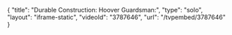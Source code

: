 {
    "title": "Durable Construction: Hoover Guardsman:",
    "type": "solo",
    "layout": "iframe-static",
    "videoId": "3787646",
    "url": "\/tvpembed\/3787646"
}